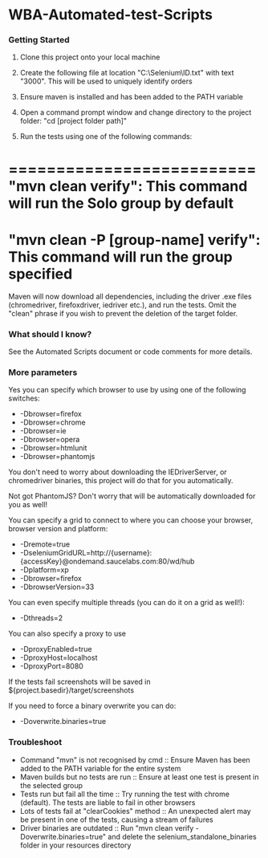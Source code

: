 WBA-Automated-test-Scripts
==========================
### Getting Started

1. Clone this project onto your local machine

2. Create the following file at location "C:\\Selenium\\ID.txt" with text "3000". This will be used to uniquely identify     orders

3. Ensure maven is installed and has been added to the PATH variable

4. Open a command prompt window and change directory to the project folder: "cd [project folder path]"

5. Run the tests using one of the following commands:

==========================
"mvn clean verify": This command will run the Solo group by default
==========================
"mvn clean -P [group-name] verify": This command will run the group specified
==========================

Maven will now download all dependencies, including the driver .exe files (chromedriver, firefoxdriver, iedriver etc.), and run the tests. Omit the "clean" phrase if you wish to prevent the deletion of the target folder.

### What should I know?

See the Automated Scripts document or code comments for more details.

### More parameters

Yes you can specify which browser to use by using one of the following switches:

- -Dbrowser=firefox
- -Dbrowser=chrome
- -Dbrowser=ie
- -Dbrowser=opera
- -Dbrowser=htmlunit
- -Dbrowser=phantomjs

You don't need to worry about downloading the IEDriverServer, or chromedriver binaries, this project will do that for you automatically.

Not got PhantomJS?  Don't worry that will be automatically downloaded for you as well!

You can specify a grid to connect to where you can choose your browser, browser version and platform:

- -Dremote=true
- -DseleniumGridURL=http://{username}:{accessKey}@ondemand.saucelabs.com:80/wd/hub
- -Dplatform=xp
- -Dbrowser=firefox
- -DbrowserVersion=33

You can even specify multiple threads (you can do it on a grid as well!):

- -Dthreads=2

You can also specify a proxy to use

- -DproxyEnabled=true
- -DproxyHost=localhost
- -DproxyPort=8080

If the tests fail screenshots will be saved in ${project.basedir}/target/screenshots

If you need to force a binary overwrite you can do:

- -Doverwrite.binaries=true

### Troubleshoot

- Command "mvn" is not recognised by cmd :: Ensure Maven has been added to the PATH variable for the entire system
- Maven builds but no tests are run :: Ensure at least one test is present in the selected group
- Tests run but fail all the time :: Try running the test with chrome (default). The tests are liable to fail in other browsers
- Lots of tests fail at "clearCookies" method :: An unexpected alert may be present in one of the tests, causing a stream of failures
- Driver binaries are outdated :: Run "mvn clean verify -Doverwrite.binaries=true" and delete the selenium_standalone_binaries folder in your resources directory
